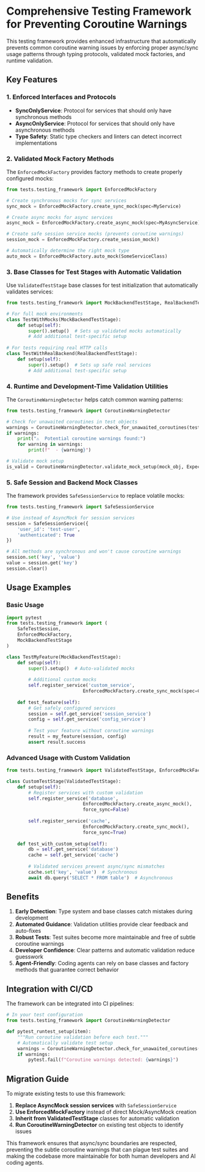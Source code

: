 # Comprehensive Testing Framework for Preventing Coroutine Warnings

This testing framework provides enhanced infrastructure that automatically prevents common coroutine warning issues by enforcing proper async/sync usage patterns through typing protocols, validated mock factories, and runtime validation.

## Key Features

### 1. Enforced Interfaces and Protocols

- **SyncOnlyService**: Protocol for services that should only have synchronous methods
- **AsyncOnlyService**: Protocol for services that should only have asynchronous methods
- **Type Safety**: Static type checkers and linters can detect incorrect implementations

### 2. Validated Mock Factory Methods

The `EnforcedMockFactory` provides factory methods to create properly configured mocks:

```python
from tests.testing_framework import EnforcedMockFactory

# Create synchronous mocks for sync services
sync_mock = EnforcedMockFactory.create_sync_mock(spec=MyService)

# Create async mocks for async services  
async_mock = EnforcedMockFactory.create_async_mock(spec=MyAsyncService)

# Create safe session service mocks (prevents coroutine warnings)
session_mock = EnforcedMockFactory.create_session_mock()

# Automatically determine the right mock type
auto_mock = EnforcedMockFactory.auto_mock(SomeServiceClass)
```

### 3. Base Classes for Test Stages with Automatic Validation

Use `ValidatedTestStage` base classes for test initialization that automatically validates services:

```python
from tests.testing_framework import MockBackendTestStage, RealBackendTestStage

# For full mock environments
class TestWithMocks(MockBackendTestStage):
    def setup(self):
        super().setup()  # Sets up validated mocks automatically
        # Add additional test-specific setup
        
# For tests requiring real HTTP calls
class TestWithRealBackend(RealBackendTestStage):
    def setup(self):
        super().setup()  # Sets up safe real services
        # Add additional test-specific setup
```

### 4. Runtime and Development-Time Validation Utilities

The `CoroutineWarningDetector` helps catch common warning patterns:

```python
from tests.testing_framework import CoroutineWarningDetector

# Check for unawaited coroutines in test objects
warnings = CoroutineWarningDetector.check_for_unawaited_coroutines(test_object)
if warnings:
    print("⚠️  Potential coroutine warnings found:")
    for warning in warnings:
        print(f"  - {warning}")

# Validate mock setup
is_valid = CoroutineWarningDetector.validate_mock_setup(mock_obj, ExpectedType)
```

### 5. Safe Session and Backend Mock Classes

The framework provides `SafeSessionService` to replace volatile mocks:

```python
from tests.testing_framework import SafeSessionService

# Use instead of AsyncMock for session services
session = SafeSessionService({
    'user_id': 'test-user',
    'authenticated': True
})

# All methods are synchronous and won't cause coroutine warnings
session.set('key', 'value')
value = session.get('key')
session.clear()
```

## Usage Examples

### Basic Usage

```python
import pytest
from tests.testing_framework import (
    SafeTestSession, 
    EnforcedMockFactory,
    MockBackendTestStage
)

class TestMyFeature(MockBackendTestStage):
    def setup(self):
        super().setup()  # Auto-validated mocks
        
        # Additional custom mocks
        self.register_service('custom_service', 
                            EnforcedMockFactory.create_sync_mock(spec=CustomService))
    
    def test_feature(self):
        # Get safely configured services
        session = self.get_service('session_service')
        config = self.get_service('config_service')
        
        # Test your feature without coroutine warnings
        result = my_feature(session, config)
        assert result.success
```

### Advanced Usage with Custom Validation

```python
from tests.testing_framework import ValidatedTestStage, EnforcedMockFactory

class CustomTestStage(ValidatedTestStage):
    def setup(self):
        # Register services with custom validation
        self.register_service('database', 
                            EnforcedMockFactory.create_async_mock(), 
                            force_sync=False)
        
        self.register_service('cache', 
                            EnforcedMockFactory.create_sync_mock(),
                            force_sync=True)
    
    def test_with_custom_setup(self):
        db = self.get_service('database')
        cache = self.get_service('cache')
        
        # Validated services prevent async/sync mismatches
        cache.set('key', 'value')  # Synchronous
        await db.query('SELECT * FROM table')  # Asynchronous
```

## Benefits

1. **Early Detection**: Type system and base classes catch mistakes during development
2. **Automated Guidance**: Validation utilities provide clear feedback and auto-fixes
3. **Robust Tests**: Test suites become more maintainable and free of subtle coroutine warnings
4. **Developer Confidence**: Clear patterns and automatic validation reduce guesswork
5. **Agent-Friendly**: Coding agents can rely on base classes and factory methods that guarantee correct behavior

## Integration with CI/CD

The framework can be integrated into CI pipelines:

```python
# In your test configuration
from tests.testing_framework import CoroutineWarningDetector

def pytest_runtest_setup(item):
    """Run coroutine validation before each test."""
    # Automatically validate test setup
    warnings = CoroutineWarningDetector.check_for_unawaited_coroutines(item.instance)
    if warnings:
        pytest.fail(f"Coroutine warnings detected: {warnings}")
```

## Migration Guide

To migrate existing tests to use this framework:

1. **Replace AsyncMock session services** with `SafeSessionService`
2. **Use EnforcedMockFactory** instead of direct Mock/AsyncMock creation
3. **Inherit from ValidatedTestStage** classes for automatic validation
4. **Run CoroutineWarningDetector** on existing test objects to identify issues

This framework ensures that async/sync boundaries are respected, preventing the subtle coroutine warnings that can plague test suites and making the codebase more maintainable for both human developers and AI coding agents.
